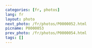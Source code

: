 ```yaml
---
categories: [fr, photos]
lang: fr
layout: photo
next_photo: /fr/photos/P0000052.html
picname: P0000053
prev_photo: /fr/photos/P0000054.html
tags: []
---
```

